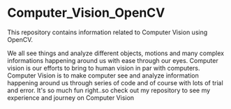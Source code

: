 # Computer_Vision_OpenCV
This repository contains information related to Computer Vision using OpenCV.

We all see things and analyze different objects, motions and many complex informations happening around us with ease through our eyes. Computer vision is our efforts to bring to human vision in par with computers. Computer Vision is to make computer see and analyze information happening around us through series of code and of course with lots of trial and error. It's so much fun right..so check out my repository to see my experience and journey on Computer Vision 
